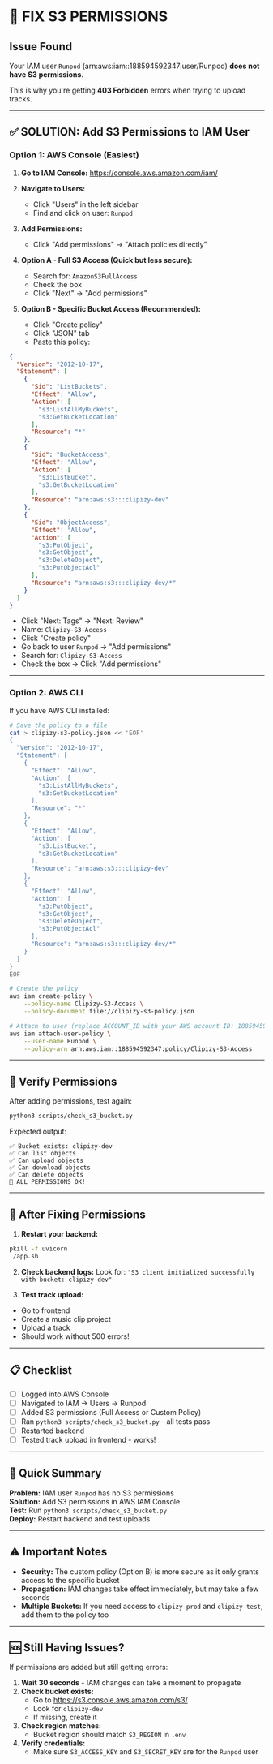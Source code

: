 # 🔐 FIX S3 PERMISSIONS

## Issue Found

Your IAM user `Runpod` (arn:aws:iam::188594592347:user/Runpod) **does not have S3 permissions**.

This is why you're getting **403 Forbidden** errors when trying to upload tracks.

---

## ✅ SOLUTION: Add S3 Permissions to IAM User

### Option 1: AWS Console (Easiest)

1. **Go to IAM Console:**
   https://console.aws.amazon.com/iam/

2. **Navigate to Users:**
   - Click "Users" in the left sidebar
   - Find and click on user: `Runpod`

3. **Add Permissions:**
   - Click "Add permissions" → "Attach policies directly"
   
4. **Option A - Full S3 Access (Quick but less secure):**
   - Search for: `AmazonS3FullAccess`
   - Check the box
   - Click "Next" → "Add permissions"

5. **Option B - Specific Bucket Access (Recommended):**
   - Click "Create policy"
   - Click "JSON" tab
   - Paste this policy:

```json
{
  "Version": "2012-10-17",
  "Statement": [
    {
      "Sid": "ListBuckets",
      "Effect": "Allow",
      "Action": [
        "s3:ListAllMyBuckets",
        "s3:GetBucketLocation"
      ],
      "Resource": "*"
    },
    {
      "Sid": "BucketAccess",
      "Effect": "Allow",
      "Action": [
        "s3:ListBucket",
        "s3:GetBucketLocation"
      ],
      "Resource": "arn:aws:s3:::clipizy-dev"
    },
    {
      "Sid": "ObjectAccess",
      "Effect": "Allow",
      "Action": [
        "s3:PutObject",
        "s3:GetObject",
        "s3:DeleteObject",
        "s3:PutObjectAcl"
      ],
      "Resource": "arn:aws:s3:::clipizy-dev/*"
    }
  ]
}
```

   - Click "Next: Tags" → "Next: Review"
   - Name: `Clipizy-S3-Access`
   - Click "Create policy"
   - Go back to user `Runpod` → "Add permissions"
   - Search for: `Clipizy-S3-Access`
   - Check the box → Click "Add permissions"

---

### Option 2: AWS CLI

If you have AWS CLI installed:

```bash
# Save the policy to a file
cat > clipizy-s3-policy.json << 'EOF'
{
  "Version": "2012-10-17",
  "Statement": [
    {
      "Effect": "Allow",
      "Action": [
        "s3:ListAllMyBuckets",
        "s3:GetBucketLocation"
      ],
      "Resource": "*"
    },
    {
      "Effect": "Allow",
      "Action": [
        "s3:ListBucket",
        "s3:GetBucketLocation"
      ],
      "Resource": "arn:aws:s3:::clipizy-dev"
    },
    {
      "Effect": "Allow",
      "Action": [
        "s3:PutObject",
        "s3:GetObject",
        "s3:DeleteObject",
        "s3:PutObjectAcl"
      ],
      "Resource": "arn:aws:s3:::clipizy-dev/*"
    }
  ]
}
EOF

# Create the policy
aws iam create-policy \
    --policy-name Clipizy-S3-Access \
    --policy-document file://clipizy-s3-policy.json

# Attach to user (replace ACCOUNT_ID with your AWS account ID: 188594592347)
aws iam attach-user-policy \
    --user-name Runpod \
    --policy-arn arn:aws:iam::188594592347:policy/Clipizy-S3-Access
```

---

## 🧪 Verify Permissions

After adding permissions, test again:

```bash
python3 scripts/check_s3_bucket.py
```

Expected output:
```
✅ Bucket exists: clipizy-dev
✅ Can list objects
✅ Can upload objects
✅ Can download objects
✅ Can delete objects
🎉 ALL PERMISSIONS OK!
```

---

## 🚀 After Fixing Permissions

1. **Restart your backend:**
```bash
pkill -f uvicorn
./app.sh
```

2. **Check backend logs:**
Look for: `"S3 client initialized successfully with bucket: clipizy-dev"`

3. **Test track upload:**
- Go to frontend
- Create a music clip project
- Upload a track
- Should work without 500 errors!

---

## 📋 Checklist

- [ ] Logged into AWS Console
- [ ] Navigated to IAM → Users → Runpod
- [ ] Added S3 permissions (Full Access or Custom Policy)
- [ ] Ran `python3 scripts/check_s3_bucket.py` - all tests pass
- [ ] Restarted backend
- [ ] Tested track upload in frontend - works!

---

## 🎯 Quick Summary

**Problem:** IAM user `Runpod` has no S3 permissions  
**Solution:** Add S3 permissions in AWS IAM Console  
**Test:** Run `python3 scripts/check_s3_bucket.py`  
**Deploy:** Restart backend and test uploads

---

## ⚠️ Important Notes

- **Security:** The custom policy (Option B) is more secure as it only grants access to the specific bucket
- **Propagation:** IAM changes take effect immediately, but may take a few seconds
- **Multiple Buckets:** If you need access to `clipizy-prod` and `clipizy-test`, add them to the policy too

---

## 🆘 Still Having Issues?

If permissions are added but still getting errors:

1. **Wait 30 seconds** - IAM changes can take a moment to propagate
2. **Check bucket exists:**
   - Go to https://s3.console.aws.amazon.com/s3/
   - Look for `clipizy-dev`
   - If missing, create it
3. **Check region matches:**
   - Bucket region should match `S3_REGION` in `.env`
4. **Verify credentials:**
   - Make sure `S3_ACCESS_KEY` and `S3_SECRET_KEY` are for the `Runpod` user

